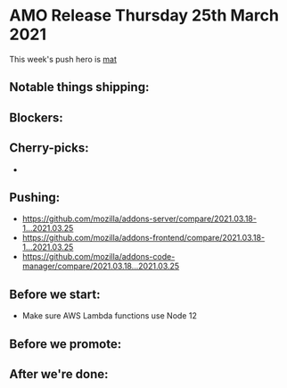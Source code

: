 # AMO Release Thursday 25th March 2021

This week's push hero is [mat](https://github.com/diox)

## Notable things shipping:

## Blockers:

## Cherry-picks:

- 

## Pushing:

- https://github.com/mozilla/addons-server/compare/2021.03.18-1...2021.03.25
- https://github.com/mozilla/addons-frontend/compare/2021.03.18-1...2021.03.25
- https://github.com/mozilla/addons-code-manager/compare/2021.03.18...2021.03.25

## Before we start:

- Make sure AWS Lambda functions use Node 12

## Before we promote:

## After we're done:
